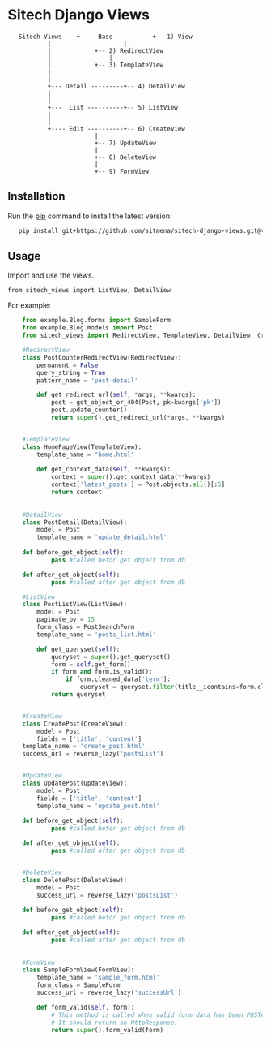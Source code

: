 # Sitech Django Views
	
	
	-- Sitech Views ---+---- Base ----------+-- 1) View
			   |                    |
			   | 			+-- 2) RedirectView  
			   | 		        |	                              
			   | 			+-- 3) TemplateView      
			   | 
			   |
			   +--- Detail ---------+-- 4) DetailView
			   |	
			   |
			   +---  List ----------+-- 5) ListView    
			   |	
			   |
			   +---- Edit ----------+-- 6) CreateView
					        |
					        +-- 7) UpdateView  
					        |	                              
					        +-- 8) DeleteView
					        |
					        +-- 9) FormView    
					    

## Installation

Run the [pip](https://pip.pypa.io/en/stable/) command to install the latest version:

```bash
   pip install git+https://github.com/sitmena/sitech-django-views.git@v1.1
```

## Usage

Import and use the views.

    from sitech_views import ListView, DetailView


For example:

```python
    from example.Blog.forms import SampleForm
    from example.Blog.models import Post
    from sitech_views import RedirectView, TemplateView, DetailView, CreateView, UpdateView, DeleteView, FormView

    #RedirectView
    class PostCounterRedirectView(RedirectView):
        permanent = False
        query_string = True
        pattern_name = 'post-detail'

        def get_redirect_url(self, *args, **kwargs):
            post = get_object_or_404(Post, pk=kwargs['pk'])
            post.update_counter()
            return super().get_redirect_url(*args, **kwargs)


    #TemplateView	
    class HomePageView(TemplateView):
        template_name = "home.html"
	
        def get_context_data(self, **kwargs):
            context = super().get_context_data(**kwargs)
            context['latest_posts'] = Post.objects.all()[:5]
            return context
	    
	    
    #DetailView
    class PostDetail(DetailView):
        model = Post
        template_name = 'update_detail.html'
	
	def before_get_object(self):
            pass #called befor get object from db 

	def after_get_object(self):
            pass #called after get object from db 

    #ListView
    class PostListView(ListView):
        model = Post
        paginate_by = 15
        form_class = PostSearchForm
        template_name = 'posts_list.html'

        def get_queryset(self):
            queryset = super().get_queryset()
            form = self.get_form()
            if form and form.is_valid():
                if form.cleaned_data['term']:
                    queryset = queryset.filter(title__icontains=form.cleaned_data['term'])
            return queryset


    #CreateView
    class CreatePost(CreateView):
        model = Post
        fields = ['title', 'content']
	template_name = 'create_post.html'
	success_url = reverse_lazy('postsList')


    #UpdateView
    class UpdatePost(UpdateView):
        model = Post
        fields = ['title', 'content']
        template_name = 'update_post.html'
	
	def before_get_object(self):
            pass #called befor get object from db 

	def after_get_object(self):
            pass #called after get object from db 


    #DeleteView
    class DeletePost(DeleteView):
        model = Post
        success_url = reverse_lazy('postsList')
	
	def before_get_object(self):
            pass #called befor get object from db 

	def after_get_object(self):
            pass #called after get object from db 
	    
	    
    #FormView	    
    class SampleFormView(FormView):
        template_name = 'sample_form.html'
        form_class = SampleForm
        success_url = reverse_lazy('successUrl')

        def form_valid(self, form):
            # This method is called when valid form data has been POSTed.
            # It should return an HttpResponse.
            return super().form_valid(form) 	    
```
